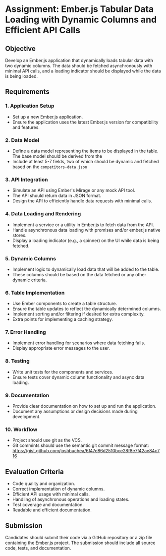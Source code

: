 # Assignment: Ember.js Tabular Data Loading with Dynamic Columns and Efficient API Calls

## Objective
Develop an Ember.js application that dynamically loads tabular data with two dynamic columns.
The data should be fetched asynchronously with minimal API calls, and a loading indicator should be displayed while the data is being loaded.

## Requirements

### 1. Application Setup
- Set up a new Ember.js application.
- Ensure the application uses the latest Ember.js version for compatibility and features.

### 2. Data Model
- Define a data model representing the items to be displayed in the table. The base model should be derived from the 
- Include at least 5-7 fields, two of which should be dynamic and fetched based on the `competitors-data.json`

### 3. API Integration
- Simulate an API using Ember's Mirage or any mock API tool.
- The API should return data in JSON format.
- Design the API to efficiently handle data requests with minimal calls.

### 4. Data Loading and Rendering
- Implement a service or a utility in Ember.js to fetch data from the API.
- Handle asynchronous data loading with promises and/or ember.js native stores.
- Display a loading indicator (e.g., a spinner) on the UI while data is being fetched.

### 5. Dynamic Columns
- Implement logic to dynamically load data that will be added to the table.
- These columns should be based on the data fetched or any other dynamic criteria.

### 6. Table Implementation
- Use Ember components to create a table structure.
- Ensure the table updates to reflect the dynamically determined columns.
- Implement sorting and/or filtering if desired for extra complexity.
- Extra points for implementing a caching strategy.

### 7. Error Handling
- Implement error handling for scenarios where data fetching fails.
- Display appropriate error messages to the user.

### 8. Testing
- Write unit tests for the components and services.
- Ensure tests cover dynamic column functionality and async data loading.

### 9. Documentation
- Provide clear documentation on how to set up and run the application.
- Document any assumptions or design decisions made during development.

### 10. Workflow
- Project should use git as the VCS.
- Git commints should use the semantic git commit message format: https://gist.github.com/joshbuchea/6f47e86d2510bce28f8e7f42ae84c716

## Evaluation Criteria
- Code quality and organization.
- Correct implementation of dynamic columns.
- Efficient API usage with minimal calls.
- Handling of asynchronous operations and loading states.
- Test coverage and documentation.
- Readable and efficient documentation.

## Submission
Candidates should submit their code via a GitHub repository or a zip file containing the Ember.js project. The submission should include all source code, tests, and documentation.


